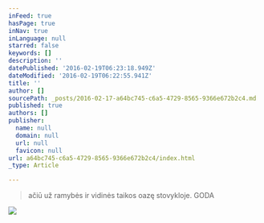 ```yaml
---
inFeed: true
hasPage: true
inNav: true
inLanguage: null
starred: false
keywords: []
description: ''
datePublished: '2016-02-19T06:23:18.949Z'
dateModified: '2016-02-19T06:22:55.941Z'
title: ''
author: []
sourcePath: _posts/2016-02-17-a64bc745-c6a5-4729-8565-9366e672b2c4.md
published: true
authors: []
publisher:
  name: null
  domain: null
  url: null
  favicon: null
url: a64bc745-c6a5-4729-8565-9366e672b2c4/index.html
_type: Article

---
```

> ačiū už ramybės ir vidinės taikos oazę stovykloje. GODA

![](https://s3-us-west-2.amazonaws.com/the-grid-img/p/669b4b974029efa482c90cf674037545b717db62.jpg)